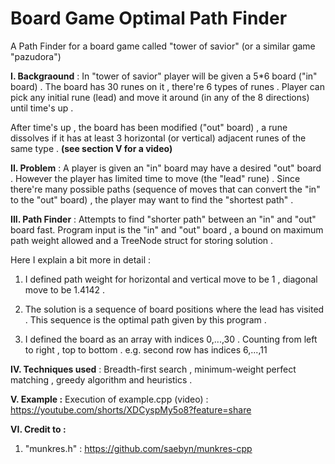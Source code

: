 # Board Game Optimal Path Finder
A Path Finder for a board game called "tower of savior" (or a similar game "pazudora")

**I. Backgraound** : 
In "tower of savior" player will be given a 5*6 board ("in" board) . The board has 30 runes on it , there're 6 types of runes . Player can pick any initial rune (lead) and move it around (in any of the 8 directions) until time's up . 

After time's up , the board has been modified ("out" board) , a rune dissolves if it has at least 3 horizontal (or vertical) adjacent runes of the same type .  **(see section V for a video)**

**II. Problem** : 
A player is given an "in" board may have a desired "out" board . However the player has limited time to move (the "lead" rune) . Since there're many possible paths (sequence of moves that can convert the "in" to the "out" board) , the player may want to find the "shortest path" .

**III. Path Finder** : Attempts to find "shorter path" between an "in" and "out" board fast. Program input is the "in" and "out" board , a bound on maximum path weight allowed and a TreeNode struct for storing solution . 

Here I explain a bit more in detail :

1. I defined path weight for horizontal and vertical move to be 1 , diagonal move to be 1.4142 . 

2. The solution is a sequence of board positions where the lead has visited . This sequence is the optimal path given by this program .

3. I defined the board as an array with indices 0,...,30 . Counting from left to right , top to bottom . e.g. second row has indices 6,...,11

**IV. Techniques used** : Breadth-first search , minimum-weight perfect matching , greedy algorithm and heuristics .

**V. Example :**
Execution of example.cpp (video) : https://youtube.com/shorts/XDCyspMy5o8?feature=share

**VI. Credit to :** 
1. "munkres.h"  : https://github.com/saebyn/munkres-cpp
